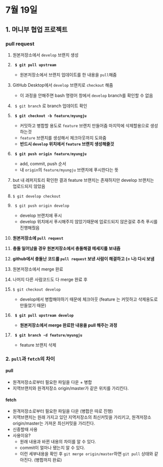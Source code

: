 # 7월 19일
## 1. 머니부 협업 프로젝트
### pull request
1. 원본저장소에서 ```develop``` 브랜치 생성
2. **``` $ git pull upstream```**
	- 원본저장소에서 브랜치 업데이트를 한 내용을 `pull`해줌
3. GitHub Desktop에서 ```develop``` 브랜치로 ```checkout``` 해줌
	- 이 과정을 안해주면 bash 명령어 창에서 ```develop``` branch를 확인할 수 없음
4. ``` $ git branch``` 로 branch 업데이트 확인 
5. **``` $ git checkout -b feature/myungju```**
	- 커밋하고 병합할 용도로 ```feature``` 브랜치 만들어줌 마지막에 삭제할용으로 생성하는것
	- ```feature``` 브랜치를 생성해서 체크아웃까지 도와줌
	- **반드시 ```develop``` 위치에서 ```feature``` 브랜치 생성해줄것**
6. **``` $ git push origin feature/myungju```**
	- add, commit, push 순서
	- 내 ```origin```의 ```feature/myungju``` 브랜치에 푸시한다는 뜻

7. but 내 레퍼지토리 확인한 결과  feature 브랜치는 존재하지만 develop 브랜치는 업로드되지 않았음
8. ```$ git develop checkout```
9. ``` $ git push origin develop```
	- develop 브랜치에 푸시 
	- develop 위치에서 푸시해주지 않았기때문에 업로드되지 않은걸로 추측 푸시를 진행해줬음
10. **원본저장소에 ```pull request```** 
11. **충돌 일어났을 경우 원본저장소에서 충돌해결 메세지를 보내줌**
12. **github에서 충돌난 코드를 ```pull request``` 보낸 사람이 해결하고 (= 나) 다시 보냄**
13. 원본저장소에서 merge 완료
14. 나머지 다른 사람코드도 다 merge 완료 후 
15. ```$ git checkout develop``` 
	- develop에서 병합해야하기 때문에 체크아웃 (feature 는 커밋하고 삭제용도로 만들었기 때문)
	
16.  **``` $ git pull upstream develop```**
		- **원본저장소에서 merge 완료한 내용을 pull 해주는 과정**

17.  **``` $ git branch -d feature/myungju```**
		- feature 브랜치 삭제

### 2. ```pull```과 ```fetch```의 차이
#### pull 
- 원격저장소로부터 필요한 파일을 다운 + 병합
- 지역브랜치와 원격저장소 origin/master가 같은 위치를 가리킨다.

#### fetch 
- 원격저장소로부터 필요한 파일을 다운 (병합은 따로 진행)
- 지역브랜치는 원래 가지고 있던 지역저장소의 최신커밋을 가리키고, 원격저장소 origin/master는 가져온 최신커밋을 가리킨다.
- 신중할때 사용 
-  사용이유?
	- 원래 내용과 바뀐 내용의 차이를 알 수 있다.
	- commit이 얼마나 됐는지 알 수 있다.
	- 이런 세부내용을 확인 후 ```git merge origin/master```하면 ```git pull``` 상태와 같아진다. (병합까지 완료) 
